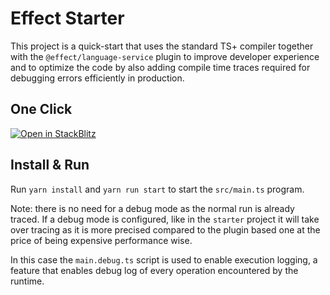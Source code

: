 # Effect Starter

This project is a quick-start that uses the standard TS+ compiler together with the `@effect/language-service` plugin to improve developer experience and to optimize the code by also adding compile time traces required for debugging errors efficiently in production.

## One Click
[![Open in StackBlitz](https://developer.stackblitz.com/img/open_in_stackblitz.svg)](https://stackblitz.com/github/effect-ts/examples/tree/main/starter-traced?file=src%2Fmain.ts)

## Install & Run

Run `yarn install` and `yarn run start` to start the `src/main.ts` program.

Note: there is no need for a debug mode as the normal run is already traced. If a debug mode is configured, like in the `starter` project it will take over tracing as it is more precised compared to the plugin based one at the price of being expensive performance wise.

In this case the `main.debug.ts` script is used to enable execution logging, a feature that enables debug log of every operation encountered by the runtime.